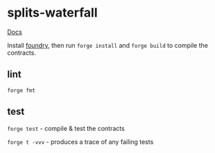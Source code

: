 # splits-waterfall

[Docs](https://docs.0xsplits.xyz/modules/waterfall)

Install [foundry](https://github.com/foundry-rs/foundry#installation), then run `forge install` and `forge build` to compile the contracts.

## lint

`forge fmt`

## test

`forge test` - compile & test the contracts

`forge t -vvv` - produces a trace of any failing tests
